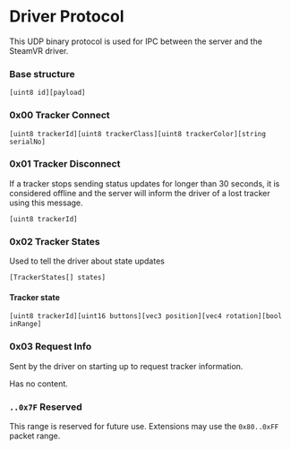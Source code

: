 # Driver Protocol

This UDP binary protocol is used for IPC between the server and the SteamVR driver.

### Base structure

```
[uint8 id][payload]
```



### 0x00 Tracker Connect

```
[uint8 trackerId][uint8 trackerClass][uint8 trackerColor][string serialNo]
```



### 0x01 Tracker Disconnect

If a tracker stops sending status updates for longer than 30 seconds, it is considered offline and the server will inform the driver of a lost tracker using this message.

```
[uint8 trackerId]
```



### 0x02 Tracker States

Used to tell the driver about state updates

```
[TrackerStates[] states]
```




#### Tracker state

```
[uint8 trackerId][uint16 buttons][vec3 position][vec4 rotation][bool inRange]
```



### 0x03 Request Info

Sent by the driver on starting up to request tracker information.

Has no content.



### `..0x7F` Reserved

This range is reserved for future use. Extensions may use the `0x80..0xFF` packet range.